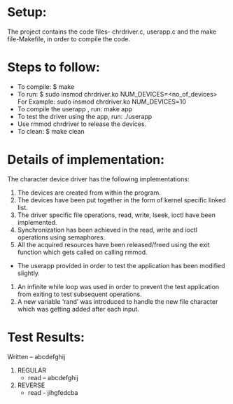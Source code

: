 # Setup:
The project contains the code files- chrdriver.c, userapp.c and the make file-Makefile, in
order to compile the code.

# Steps to follow:
* To compile: $ make
* To run: $ sudo insmod chrdriver.ko NUM_DEVICES=<no_of_devices>
For Example: sudo insmod chrdriver.ko NUM_DEVICES=10
* To compile the userapp , run: make app
* To test the driver using the app, run: ./userapp <deviceNo>
* Use rmmod chrdriver to release the devices.
* To clean: $ make clean

# Details of implementation:
The character device driver has the following implementations:
1. The devices are created from within the program.
2. The devices have been put together in the form of kernel specific linked list.
3. The driver specific file operations, read, write, lseek, ioctl have been
implemented.
4. Synchronization has been achieved in the read, write and ioctl operations using
semaphores.
5. All the acquired resources have been released/freed using the exit function which
gets called on calling rmmod.
* The userapp provided in order to test the application has been modified slightly.
1. An infinite while loop was used in order to prevent the test application from
exiting to test subsequent operations.
2. A new variable ‘rand’ was introduced to handle the new file character which was
getting added after each input.

# Test Results:
Written – abcdefghij
1. REGULAR
    * read – abcdefghij
2. REVERSE
    * read - jihgfedcba